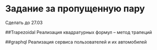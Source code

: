 # Задание за пропущенную пару

Сделать до 27.03

##Trapezoidal
Реализация квадратурных формул – метод трапеций

##graphql
Реализация сервиса пользователей и их автомобилей
